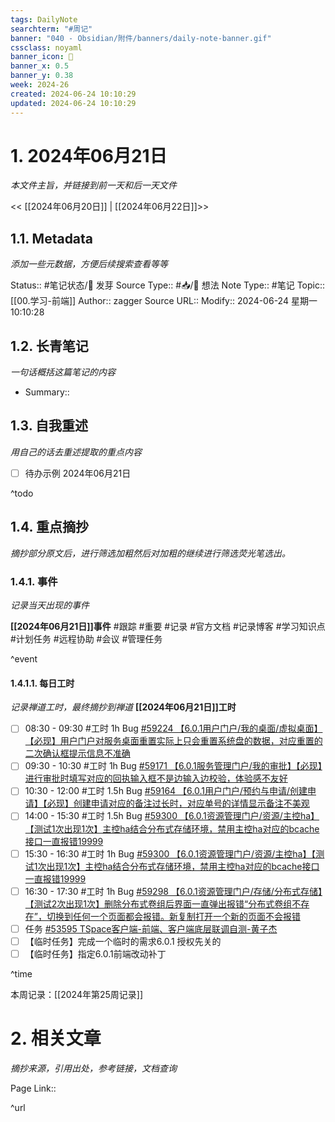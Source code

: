 ```yaml
---
tags: DailyNote
searchterm: "#周记"
banner: "040 - Obsidian/附件/banners/daily-note-banner.gif"
cssclass: noyaml
banner_icon: 💌
banner_x: 0.5
banner_y: 0.38
week: 2024-26
created: 2024-06-24 10:10:29
updated: 2024-06-24 10:10:29
---
```


# 1. 2024年06月21日

_本文件主旨，并链接到前一天和后一天文件_

<< [[2024年06月20日]] | [[2024年06月22日]]>>

## 1.1. Metadata

_添加一些元数据，方便后续搜索查看等等_

Status:: #笔记状态/🌱 发芽
Source Type:: #📥/💭 想法 
Note Type:: #笔记
Topic:: [[00.学习-前端]]
Author:: zagger
Source URL::
Modify:: 2024-06-24 星期一 10:10:28

## 1.2. 长青笔记

_一句话概括这篇笔记的内容_

- Summary::

## 1.3. 自我重述

_用自己的话去重述提取的重点内容_

- [ ] 待办示例 2024年06月21日

^todo

## 1.4. 重点摘抄

_摘抄部分原文后，进行筛选加粗然后对加粗的继续进行筛选荧光笔选出。_

### 1.4.1. 事件

_记录当天出现的事件_

**[[2024年06月21日]]事件** 
#跟踪 #重要 #记录 #官方文档 #记录博客 #学习知识点 #计划任务 #远程协助 #会议 #管理任务

^event

#### 1.4.1.1. 每日工时

_记录禅道工时，最终摘抄到禅道_
**[[2024年06月21日]]工时**
- [ ] 08:30 - 09:30 #工时  1h Bug [#59224 【6.0.1用户门户/我的桌面/虚拟桌面】【必现】用户门户对服务桌面重置实际上只会重置系统盘的数据，对应重置的二次确认框提示信息不准确](http://172.16.203.12/zentao/bug-view-59224.html?onlybody=yes)
- [ ] 09:30 - 10:30 #工时  1h Bug [#59171 【6.0.1服务管理门户/我的审批】【必现】进行审批时填写对应的回执输入框不是边输入边校验，体验感不友好](http://172.16.203.12/zentao/bug-view-59171.html?onlybody=yes)
- [ ] 10:30 - 12:00 #工时  1.5h Bug [#59164 【6.0.1用户门户/预约与申请/创建申请】【必现】创建申请对应的备注过长时，对应单号的详情显示备注不美观](http://172.16.203.12/zentao/bug-view-59164.html?onlybody=yes)
- [ ] 14:00 - 15:30 #工时  1.5h Bug [#59300 【6.0.1资源管理门户/资源/主控ha】【测试1次出现1次】主控ha结合分布式存储环境，禁用主控ha对应的bcache接口一直报错19999](http://172.16.203.12/zentao/bug-view-59300.html?onlybody=yes)
- [ ] 15:30 - 16:30 #工时  1h Bug [#59300 【6.0.1资源管理门户/资源/主控ha】【测试1次出现1次】主控ha结合分布式存储环境，禁用主控ha对应的bcache接口一直报错19999](http://172.16.203.12/zentao/bug-view-59300.html?onlybody=yes)
- [ ] 16:30 - 17:30 #工时  1h Bug [#59298 【6.0.1资源管理门户/存储/分布式存储】【测试2次出现1次】删除分布式卷组后界面一直弹出报错“分布式卷组不存在”，切换到任何一个页面都会报错。新复制打开一个新的页面不会报错](http://172.16.203.12/zentao/bug-view-59298.html?onlybody=yes)
- [ ] 任务 [#53595 TSpace客户端-前端、客户端底层联调自测-黄子杰](http://172.16.203.12/zentao/task-view-53595.html?onlybody=yes)
- [ ] 【临时任务】完成一个临时的需求6.0.1 授权先关的
- [ ] 【临时任务】指定6.0.1前端改动补丁

^time

本周记录：[[2024年第25周记录]]

# 2. 相关文章

_摘抄来源，引用出处，参考链接，文档查询_

Page Link::

^url
